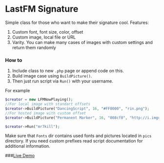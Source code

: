 # LastFM Signature

Simple class for those who want to make their signature cool. 
Features:

1. Custom font, font size, color, offset 
2. Custom image, local file or URL 
3. Varity. You can make many cases of images with custom settings and return them randomly

### How to
1. Include class to new `.php` page or append code on this. 
2. Build image case using `BuildPicture()`.
3. Then just run script via `Run()` with your username.

For example
```PHP
$creator = new LFMNowPlaying();
//For local image with standart offsets
$creator->BuildPicture("DancingScript", 16, "#FF0000", "rin.png"); 
//For hosted image with custom offset
$creator->BuildPicture("Permanent Marker", 16, "008cf0", "http://i.imgur.com/VRUiYl7.png", 8, 130); 

$creator->Run("mr7kill");
```
Make sure that `Fonts` dir contains used fonts and pictures located in `pics` directory. 
If you need custom prefixes read script documentation for additional information. 

###[Live Demo](http://sig-lfmgen.rhcloud.com/json.php)
